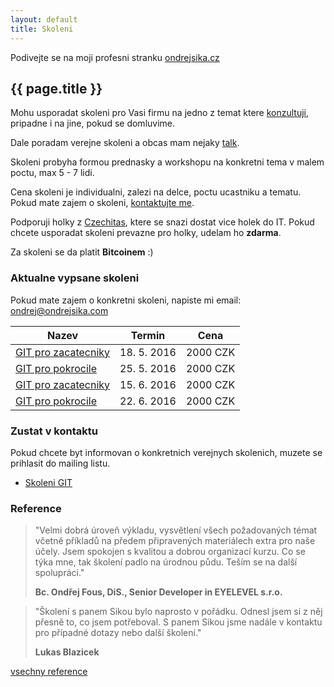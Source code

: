 ```yaml
---
layout: default
title: Skoleni
---
```


Podivejte se na moji profesni stranku [ondrejsika.cz](https://ondrejsika.cz)

## {{ page.title }}

Mohu usporadat skoleni pro Vasi firmu na jedno z temat ktere [konzultuji](/konzultace/), pripadne i na jine, pokud se domluvime.

Dale poradam verejne skoleni a obcas mam nejaky [talk](/talks/).

Skoleni probyha formou prednasky a workshopu na konkretni tema v malem poctu, max 5 - 7 lidi.

Cena skoleni je individualni, zalezi na delce, poctu ucastniku a tematu. Pokud mate zajem o skoleni, [kontaktujte me](/contact.html).

Podporuji holky z [Czechitas](http://czechitas.cz), ktere se snazi dostat vice holek do IT. Pokud chcete usporadat skoleni prevazne pro holky, udelam ho __zdarma__.

Za skoleni se da platit __Bitcoinem__ :)

### Aktualne vypsane skoleni

Pokud mate zajem o konkretni skoleni, napiste mi email: <ondrej@ondrejsika.com>

| Nazev | Termin | Cena |
| --- | --- | --- |
| [GIT pro zacatecniky](https://skoleni-git.cz) | 18. 5. 2016 | 2000 CZK |
| [GIT pro pokrocile](https://skoleni-git.cz) | 25. 5. 2016 | 2000 CZK |
| [GIT pro zacatecniky](https://skoleni-git.cz) | 15. 6. 2016 | 2000 CZK |
| [GIT pro pokrocile](https://skoleni-git.cz) | 22. 6. 2016 | 2000 CZK |


### Zustat v kontaktu

Pokud chcete byt informovan o konkretnich verejnych skolenich, muzete se prihlasit do mailing listu.

- [Skoleni GIT](http://go.oxs.cz/skoleni-git-newsletter)

### Reference
> "Velmi dobrá úroveň výkladu, vysvětlení všech požadovaných témat včetně příkladů na předem připravených materiálech extra pro naše účely. Jsem spokojen s kvalitou a dobrou organizací  kurzu. Co se týka mne, tak školení padlo na úrodnou půdu. Teším se na další spolupráci."
>
> __Bc. Ondřej Fous, DiS., Senior Developer in EYELEVEL s.r.o.__

> "Školení s panem Sikou bylo naprosto v pořádku. Odnesl jsem si z něj přesně to, co jsem potřeboval. S panem Sikou jsme nadále v kontaktu pro případné dotazy nebo další školení."
>
> __Lukas Blazicek__

[vsechny reference](/references.html)

